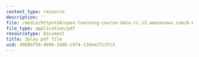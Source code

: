 ```yaml
---
content_type: resource
description: ''
file: /media/https%3A/open-learning-course-data-rc.s3.amazonaws.com/6-042j-mathematics-for-computer-science-spring-2015/4968b75846963ddbc974116ee27c3fc3_4dj1ogUwTEM.pdf
file_type: application/pdf
resourcetype: Document
title: 3play pdf file
uid: 4968b758-4696-3ddb-c974-116ee27c3fc3
---
```


